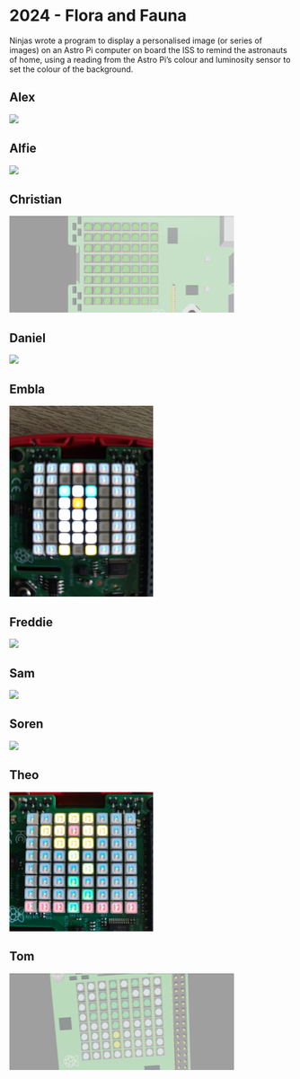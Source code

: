 # 2024 - Flora and Fauna

Ninjas wrote a program to display a personalised image (or series of images) on an Astro Pi computer on board the ISS to remind the astronauts of home, using a reading from the Astro Pi’s colour and luminosity sensor to set the colour of the background.

## Alex

![](images/alex.gif)

## Alfie

<img src ="images/alfie.jpg" width="256">

## Christian

![](images/christian.gif)

## Daniel

<img src ="images/daniel.jpg" width="256">

## Embla

<img src="images/embla.jpg" width="256">

## Freddie

<img src ="images/freddie.jpg" width="256">

## Sam

![](images/sam.gif)

## Soren

![](images/soren.gif)

## Theo

<img src="images/theo.jpg" width="256">

## Tom

![](images/tom.gif)
